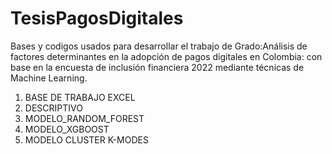 # TesisPagosDigitales
Bases y codigos usados para desarrollar el trabajo de Grado:Análisis de factores determinantes en la adopción de pagos digitales en Colombia: con base en la encuesta de inclusión financiera 2022 mediante técnicas de Machine Learning.

1. BASE DE TRABAJO EXCEL
2. DESCRIPTIVO
3. MODELO_RANDOM_FOREST
4. MODELO_XGBOOST
5. MODELO CLUSTER K-MODES
   

